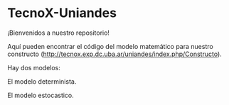 # TecnoX-Uniandes

¡Bienvenidos a nuestro repositorio! 

Aquí pueden encontrar el código del modelo matemático para nuestro constructo (http://tecnox.exp.dc.uba.ar/uniandes/index.php/Constructo). 

Hay dos modelos:

El modelo determinista. 

El modelo estocastico. 
